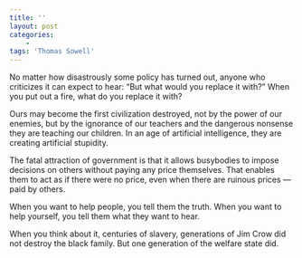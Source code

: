 ```yaml
---
title: ''
layout: post
categories:
    -
tags: 'Thomas Sowell'
---
```


No matter how disastrously some policy has turned out, anyone who criticizes it can expect to hear: “But what would you replace it with?” When you put out a fire, what do you replace it with?

Ours may become the first civilization destroyed, not by the power of our enemies, but by the ignorance of our teachers and the dangerous nonsense they are teaching our children. In an age of artificial intelligence, they are creating artificial stupidity.

The fatal attraction of government is that it allows busybodies to impose decisions on others without paying any price themselves. That enables them to act as if there were no price, even when there are ruinous prices — paid by others.

When you want to help people, you tell them the truth. When you want to help yourself, you tell them what they want to hear.

When you think about it, centuries of slavery, generations of Jim Crow did not destroy the black family. But one generation of the welfare state did.
